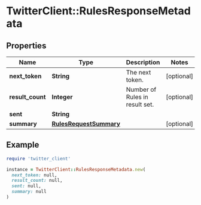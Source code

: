 # TwitterClient::RulesResponseMetadata

## Properties

| Name | Type | Description | Notes |
| ---- | ---- | ----------- | ----- |
| **next_token** | **String** | The next token. | [optional] |
| **result_count** | **Integer** | Number of Rules in result set. | [optional] |
| **sent** | **String** |  |  |
| **summary** | [**RulesRequestSummary**](RulesRequestSummary.md) |  | [optional] |

## Example

```ruby
require 'twitter_client'

instance = TwitterClient::RulesResponseMetadata.new(
  next_token: null,
  result_count: null,
  sent: null,
  summary: null
)
```

